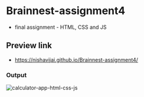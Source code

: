 # Brainnest-assignment4
- final assignment - HTML, CSS and JS

## Preview link
- https://nishavijai.github.io/Brainnest-assignment4/

### Output
![calculator-app-html-css-js](https://user-images.githubusercontent.com/26595961/232012925-73fd2552-15ca-47c9-8b47-091f6335fb56.png)
